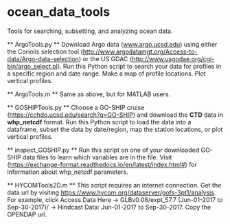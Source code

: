 # ocean_data_tools
Tools for searching, subsetting, and analyzing ocean data.

** ArgoTools.py ** 
Download Argo data (www.argo.ucsd.edu) using either the Coriolis selection tool (http://www.argodatamgt.org/Access-to-data/Argo-data-selection) or the US GDAC (http://www.usgodae.org/cgi-bin/argo_select.pl). Run this Python script to search your data for profiles in a specific region and date range. Make a map of profile locations. Plot vertical profiles.

** ArgoTools.m **
Same as above, but for MATLAB users.

** GOSHIPTools.py **
Choose a GO-SHIP cruise (https://cchdo.ucsd.edu/search?q=GO-SHIP) and download the **CTD** data in **whp_netcdf** format. Run this Python script to load the data into a dataframe, subset the data by date/region, map the station locations, or plot vertical profiles.

** inspect_GOSHIP.py **
Run this script on one of your downloaded GO-SHIP data files to learn which variables are in the file. Visit (https://exchange-format.readthedocs.io/en/latest/index.html#) for information about whp_netcdf parameters.

** HYCOMTools2D.m **
This script requires an internet connection. Get the data url by visiting https://www.hycom.org/dataserver/gofs-3pt1/analysis. For example, click Access Data Here -> GLBv0.08/expt_57.7 (Jun-01-2017 to Sep-30-2017)/ -> Hindcast Data: Jun-01-2017 to Sep-30-2017. Copy the OPENDAP url.
